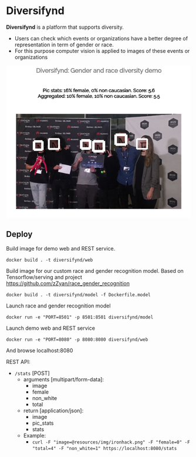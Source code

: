 # Diversifynd

**Diversifynd** is a platform that supports diversity.
- Users can check which events or organizations have a better degree of representation in term of gender or race.
- For this purpose computer vision is applied to images of these events or organizations


![hackathon startmeapp](resources/img/thealfredolambdas_hackathon.png)

## Deploy
Build image for demo web and REST service.
```
docker build . -t diversifynd/web
```
Build image for our custom race and gender recognition model. Based on Tensorflow/serving and project https://github.com/zZyan/race_gender_recognition
```
docker build . -t diversifynd/model -f Dockerfile.model
```
Launch race and gender recognition model
```
docker run -e "PORT=8501" -p 8501:8501 diversifynd/model
```
Launch demo web and REST service
```
docker run -e "PORT=8080" -p 8080:8080 diversifynd/web
```

And browse localhost:8080

REST API:

- `/stats` [POST]
    - arguments [multipart/form-data]:
        - image
        - female
        - non_white
        - total
    - return [application/json]:
        - image
        - pic_stats
        - stats
    - Example: 
        - `curl -F "image=@resources/img/ironhack.png" -F "female=0" -F "total=4" -F "non_white=1" https://localhost:8080/stats` 

